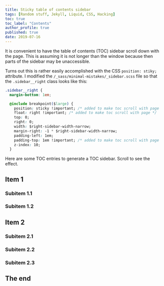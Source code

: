 ```yaml
---
title: Sticky table of contents sidebar
tags: [Random stuff, Jekyll, Liquid, CSS, Hacking]
toc: true
toc_label: "Contents"
author_profile: true
published: true
date: 2019-07-16
---
```


It is convenient to have the table of contents (TOC) sidebar scroll down with the page. This is assuming it is not longer than the window because then parts of the sidebar may be unaccessible.

Turns out this is rather easily accomplished with the CSS ``position: stiky;`` attribute. I modified the ``/_sass/minimal-mistakes/_sidebar.scss`` file so that the ``.sidebar__right`` class looks like this:


```css
.sidebar__right {
  margin-bottom: 1em;

  @include breakpoint($large) {
    position: sticky !important; /* added to make toc scroll with page */
    float: right !important; /* added to make toc scroll with page */
    top: 0;
    right: 0;
    width: $right-sidebar-width-narrow;
    margin-right: -1 * $right-sidebar-width-narrow;
    padding-left: 1em;
    padding-top: 1em !important; /* added to make toc scroll with page */
    z-index: 10;
  }
```

Here are some TOC entries to generate a TOC sidebar. Scroll to see the effect.

## Item 1

### Subitem 1.1

### Subitem 1.2

## Item 2

### Subitem 2.1

### Subitem 2.2

### Subitem 2.3

## The end

